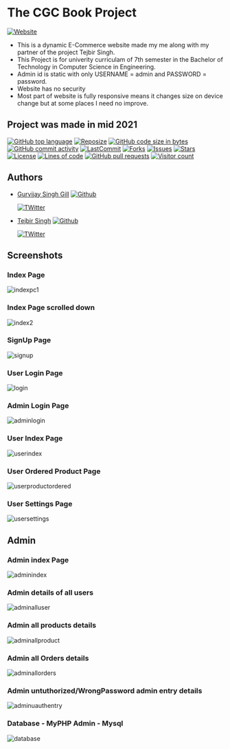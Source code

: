 
# The CGC Book Project
 [![Website](https://img.shields.io/website?down_color=red&down_message=down&up_message=live&url=http%3A%2F%2Fbookcgc.epizy.com%2F)](http://bookcgc.epizy.com/)
 
 
- This is a dynamic E-Commerce website made my me along with my 
partner of the project Tejbir Singh.
- This Project is for univerity curriculam of 7th semester in the Bachelor of 
Technology in Computer Science in Engineering.
- Admin id is static with only USERNAME = admin and PASSWORD = password.
- Website has no security
- Most part of website is fully responsive means it changes size on device change but at some places I need no improve.






## Project was made in mid 2021

 [![GitHub top language](https://img.shields.io/github/languages/top/gillgurvijay01/cgc-book-project)]()
 [![Reposize](https://img.shields.io/github/repo-size/gillgurvijay01/cgc-book-project?label=Size%20of%20Project)]()
 [![GitHub code size in bytes](https://img.shields.io/github/languages/code-size/GILLGURVIJAY01/CGC-BOOK-PROJECT)]()
 [![GitHub commit activity](https://img.shields.io/github/commit-activity/m/gillgurvijay01/CGC-Book-Project)]()
 [![LastCommit](https://img.shields.io/github/last-commit/gillgurvijay01/cgc-book-project)]()
 [![Forks](https://img.shields.io/github/forks/gillgurvijay01/cgc-book-project?style=social)]()
 [![Issues](https://img.shields.io/github/issues/gillgurvijay01/CGC-Book-Project)]()
 [![Stars](https://img.shields.io/github/stars/gillgurvijay01/CGC-Book-Project)]()
 [![License](https://img.shields.io/github/license/gillgurvijay01/CGC-Book-Project)]()
 [![Lines of code](https://img.shields.io/tokei/lines/github/gillgurvijay01/cgc-book-project)]()
 [![GitHub pull requests](https://img.shields.io/github/issues-pr/gillgurvijay01/cgc-book-project)]()
 [![Visitor count](https://shields-io-visitor-counter.herokuapp.com/badge?page=gillgurvijay01.cgc-book-project)]()
 
 
 
## Authors

- [Gurvijay Singh Gill](https://www.github.com/gillgurvijay01)  [![Github](https://img.shields.io/github/followers/gillgurvijay01?style=social)](https://github.com/login?return_to=https%3A%2F%2Fgithub.com%2Fgillgurvijay01)
  
  [![TWitter](https://img.shields.io/twitter/follow/gillgurvijay01?style=social)](https://twitter.com/gillgurvijay01)

- [Tejbir Singh](https://www.github.com/tejbirsingh7878)  [![Github](https://img.shields.io/github/followers/tejbirsingh7878?style=social)](https://github.com/login?return_to=https%3A%2F%2Fgithub.com%2Ftejbirsingh7878)


  [![TWitter](https://img.shields.io/twitter/follow/TejbirSingh7878?style=social)](https://twitter.com/tejbirsingh7878)
 




  
## Screenshots
### Index Page
![indexpc1](https://user-images.githubusercontent.com/67116971/131243329-61b9fc91-69a3-4bcb-bc3a-1a95746e5f5c.png)

### Index Page scrolled down
![index2](https://user-images.githubusercontent.com/67116971/131243340-9579783b-4fdd-412c-91c1-da939f555eb1.png)

### SignUp Page
![signup](https://user-images.githubusercontent.com/67116971/131243341-30ff36f8-603e-43e5-bcdc-69812ed445df.png)

### User Login Page
![login](https://user-images.githubusercontent.com/67116971/131243344-e6f5d60b-8375-4bb4-83fc-e59b0aef0aa2.png)

### Admin Login Page
![adminlogin](https://user-images.githubusercontent.com/67116971/131243345-63a9f748-59b3-4487-99df-01711d9a6748.png)

### User Index Page
![userindex](https://user-images.githubusercontent.com/67116971/131243347-42986d49-0842-437b-89e2-6004f1cbaa6a.png)

### User Ordered Product Page
![userproductordered](https://user-images.githubusercontent.com/67116971/131243349-afa399ba-11e3-4ea1-93c0-28d8abc8ada2.png)


### User Settings Page
![usersettings](https://user-images.githubusercontent.com/67116971/131243352-8b85dca9-608e-4e68-abde-3217e8f42bc8.png)

## Admin

### Admin index Page
![adminindex](https://user-images.githubusercontent.com/67116971/131243353-6db7d2f1-de85-4685-a642-45db32ca71df.png)

### Admin details of all users
![adminalluser](https://user-images.githubusercontent.com/67116971/131243356-cf1c72f5-4aa2-4963-821d-47abc32519a2.png)

### Admin all products details
![adminallproduct](https://user-images.githubusercontent.com/67116971/131243358-c66d2356-18c5-4315-9e60-f698dcd99a96.png)

### Admin all Orders details
![adminallorders](https://user-images.githubusercontent.com/67116971/131243360-ed444fb4-b4f1-41ab-a0b3-518c38b3f5e2.png)

### Admin untuthorized/WrongPassword admin entry details
![adminuauthentry](https://user-images.githubusercontent.com/67116971/131243362-52e13db1-ab80-4f01-a2c2-3c6aa519ae78.png)

### Database - MyPHP Admin - Mysql
![database](https://user-images.githubusercontent.com/67116971/131243393-d9df90cf-5364-4c18-8af6-81d3df3d7e97.png)


  
